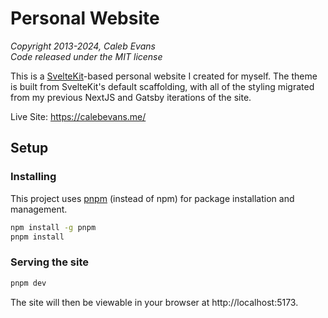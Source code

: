 # Personal Website

_Copyright 2013-2024, Caleb Evans_  
_Code released under the MIT license_

This is a [SvelteKit](https://kit.svelte.dev/)-based personal website I created
for myself. The theme is built from SvelteKit's default scaffolding, with all of
the styling migrated from my previous NextJS and Gatsby iterations of the site.

Live Site: https://calebevans.me/

## Setup

### Installing

This project uses [pnpm][pnpm] (instead of npm) for package installation and
management.

[pnpm]: https://pnpm.io/

```bash
npm install -g pnpm
pnpm install
```

### Serving the site

```bash
pnpm dev
```

The site will then be viewable in your browser at http://localhost:5173.
